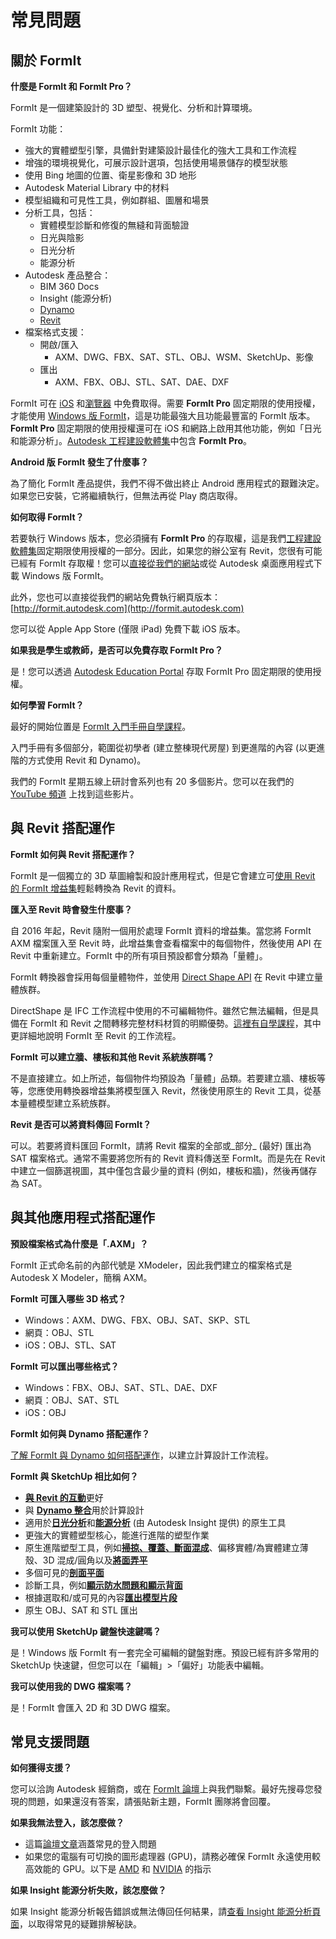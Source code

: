 # 常見問題

## 關於 FormIt

**什麼是 FormIt 和 FormIt Pro？**

FormIt 是一個建築設計的 3D 塑型、視覺化、分析和計算環境。

FormIt 功能：

* 強大的實體塑型引擎，具備針對建築設計最佳化的強大工具和工作流程
* 增強的環境視覺化，可展示設計選項，包括使用場景儲存的模型狀態
* 使用 Bing 地圖的位置、衛星影像和 3D 地形
* Autodesk Material Library 中的材料
* 模型組織和可見性工具，例如群組、圖層和場景
* 分析工具，包括：
   * 實體模型診斷和修復的無縫和背面驗證
   * 日光與陰影
   * 日光分析
   * 能源分析
* Autodesk 產品整合：
   * BIM 360 Docs
   * Insight \(能源分析\)
   * [Dynamo](https://formit.autodesk.com/page/formit-dynamo)
   * [Revit](https://formit.autodesk.com/page/formit-revit)
* 檔案格式支援：
   * 開啟/匯入
      * AXM、DWG、FBX、SAT、STL、OBJ、WSM、SketchUp、影像
   * 匯出
      * AXM、FBX、OBJ、STL、SAT、DAE、DXF

FormIt 可在 [iOS](https://itunes.apple.com/us/app/autodesk-formit-360/id575282599?mt=8) 和[瀏覽器](https://app.formit.autodesk.com/) 中免費取得。需要 **FormIt Pro** 固定期限的使用授權，才能使用 [Windows 版 FormIt]( https://formit.autodesk.com/page/download)，這是功能最強大且功能最豐富的 FormIt 版本。**FormIt Pro** 固定期限的使用授權還可在 iOS 和網路上啟用其他功能，例如「日光和能源分析」。[Autodesk 工程建設軟體集](https://www.autodesk.com.tw/collections/architecture-engineering-construction/overview)中包含 **FormIt Pro**。

**Android 版 FormIt 發生了什麼事？**

為了簡化 FormIt 產品提供，我們不得不做出終止 Android 應用程式的艱難決定。如果您已安裝，它將繼續執行，但無法再從 Play 商店取得。

**如何取得 FormIt？**

若要執行 Windows 版本，您必須擁有 **FormIt Pro** 的存取權，這是我們[工程建設軟體集](https://www.autodesk.com.tw/collections/architecture-engineering-construction/overview)固定期限使用授權的一部分。因此，如果您的辦公室有 Revit，您很有可能已經有 FormIt 存取權！您可以[直接從我們的網站](https://formit.autodesk.com/page/download)或從 Autodesk 桌面應用程式下載 Windows 版 FormIt。

此外，您也可以直接從我們的網站免費執行網頁版本：[http://formit.autodesk.com](http://formit.autodesk.com)

您可以從 Apple App Store \(僅限 iPad) 免費下載 iOS 版本。

**如果我是學生或教師，是否可以免費存取 FormIt Pro？**

是！您可以透過 [Autodesk Education Portal](https://www.autodesk.com/education/free-software/formit-pro) 存取 FormIt Pro 固定期限的使用授權。

**如何學習 FormIt？**

最好的開始位置是 [FormIt 入門手冊自學課程](https://windows.help.formit.autodesk.com/Building-the-Farnsworth-House/Building-the-Farnsworth-House.html)。

入門手冊有多個部分，範圍從初學者 \(建立整棟現代房屋\) 到更進階的內容 \(以更進階的方式使用 Revit 和 Dynamo\)。

我們的 FormIt 星期五線上研討會系列也有 20 多個影片。您可以在我們的 [YouTube 頻道](https://www.youtube.com/playlist?list=PLqumTDi1CVHM7rCHJs83Yb2FyadmuQsiH) 上找到這些影片。

## 與 Revit 搭配運作

**FormIt 如何與 Revit 搭配運作？**

FormIt 是一個獨立的 3D 草圖繪製和設計應用程式，但是它會建立可[使用 Revit 的 FormIt 增益集](https://formit.autodesk.com/page/formit-revit)輕鬆轉換為 Revit 的資料。

**匯入至 Revit 時會發生什麼事？**

自 2016 年起，Revit 隨附一個用於處理 FormIt 資料的增益集。當您將 FormIt AXM 檔案匯入至 Revit 時，此增益集會查看檔案中的每個物件，然後使用 API 在 Revit 中重新建立。FormIt 中的所有項目預設都會分類為「量體」。

FormIt 轉換器會採用每個量體物件，並使用 [Direct Shape API](https://knowledge.autodesk.com/search-result/caas/CloudHelp/cloudhelp/2016/CHT/Revit-API/files/GUID-DF7B9D4A-5A8A-4E39-8721-B7782CBD7730-htm.html) 在 Revit 中建立量體族群。

DirectShape 是 IFC 工作流程中使用的不可編輯物件。雖然它無法編輯，但是具備在 FormIt 和 Revit 之間轉移完整材料材質的明顯優勢。[這裡有自學課程](https://windows.help.formit.autodesk.com/Building-the-Farnsworth-House/Revit-Interop.html)，其中更詳細地說明 FormIt 至 Revit 的工作流程。

**FormIt 可以建立牆、樓板和其他 Revit 系統族群嗎？**

不是直接建立。如上所述，每個物件均預設為「量體」品類。若要建立牆、樓板等等，您應使用轉換器增益集將模型匯入 Revit，然後使用原生的 Revit 工具，從基本量體模型建立系統族群。

**Revit 是否可以將資料傳回 FormIt？**

可以。若要將資料匯回 FormIt，請將 Revit 檔案的全部或_部分_ (最好) 匯出為 SAT 檔案格式。通常不需要將您所有的 Revit 資料傳送至 FormIt。而是先在 Revit 中建立一個篩選視圖，其中僅包含最少量的資料 \(例如，樓板和牆\)，然後再儲存為 SAT。

## 與其他應用程式搭配運作

**預設檔案格式為什麼是「.AXM」？**

FormIt 正式命名前的內部代號是 XModeler，因此我們建立的檔案格式是 Autodesk X Modeler，簡稱 AXM。

**FormIt 可匯入哪些 3D 格式？**

* Windows：AXM、DWG、FBX、OBJ、SAT、SKP、STL
* 網頁：OBJ、STL
* iOS：OBJ、STL、SAT

**FormIt 可以匯出哪些格式？**

* Windows：FBX、OBJ、SAT、STL、DAE、DXF
* 網頁：OBJ、SAT、STL
* iOS：OBJ

**FormIt 如何與 Dynamo 搭配運作？**

[了解 FormIt 與 Dynamo 如何搭配運作](https://formit.autodesk.com/page/formit-dynamo)，以建立計算設計工作流程。

**FormIt 與 SketchUp 相比如何？**

* [**與 Revit 的互動**](../tool-library/revit.md)更好
* 與 [**Dynamo 整合**](../tool-library/dynamo.md)用於計算設計
* 適用於[**日光分析**](../tool-library/solar-analysis.md)和[**能源分析**](../tool-library/energy-analysis.md) \(由 Autodesk Insight 提供\) 的原生工具
* 更強大的實體塑型核心，能進行進階的塑型作業
* 原生進階塑型工具，例如[**掃掠、覆蓋、斷面混成**](../tool-library/cover-sweep-loft.md)、偏移實體/為實體建立薄殼、3D 混成/圓角以及[**將面弄平**](../tool-library/flatten-face.md)
* 多個可見的[**剖面平面**](../tool-library/section-planes.md)
* 診斷工具，例如[**顯示防水問題和顯示背面**](../tool-library/visual-styles.md)
* 根據選取和/或可見的內容[**匯出模型片段**](../tool-library/export-data.md)
* 原生 OBJ、SAT 和 STL 匯出

**我可以使用 SketchUp 鍵盤快速鍵嗎？**

是！Windows 版 FormIt 有一套完全可編輯的鍵盤對應。預設已經有許多常用的 SketchUp 快速鍵，但您可以在「編輯」&gt;「偏好」功能表中編輯。

**我可以使用我的 DWG 檔案嗎？**

是！FormIt 會匯入 2D 和 3D DWG 檔案。

## 常見支援問題

**如何獲得支援？**

您可以洽詢 Autodesk 經銷商，或在 [FormIt 論壇](https://forums.autodesk.com/t5/formit-forum/bd-p/142?profile.language=zh-CN)上與我們聯繫。最好先搜尋您發現的問題，如果還沒有答案，請張貼新主題，FormIt 團隊將會回覆。

**如果我無法登入，該怎麼做？**

* 這篇[論壇文章](https://forums.autodesk.com/t5/formit-forum/having-trouble-logging-into-formit-for-windows-try-these-steps/td-p/7179572?profile.language=zh-CN)涵蓋常見的登入問題
* 如果您的電腦有可切換的圖形處理器 \(GPU\)，請務必確保 FormIt 永遠使用較高效能的 GPU。以下是 [AMD](https://community.amd.com/docs/DOC-1581#jive_content_id_Assigning_Applications_to_GPUs) 和 [NVIDIA](http://nvidia.custhelp.com/app/answers/detail/a_id/2615/kw/manage%203d%20settings/related/1) 的指示

**如果 Insight 能源分析失敗，該怎麼做？**

如果 Insight 能源分析報告錯誤或無法傳回任何結果，請[查看 Insight 能源分析頁面](https://formit.autodesk.com/page/formit-insight)，以取得常見的疑難排解秘訣。

